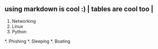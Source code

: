 using markdown is cool :) | tables are cool too
                          |
------------------------------------------------

1. Networking
2. Linux
3. Python

*. Phishing
*. Sleeping
*. Boating

